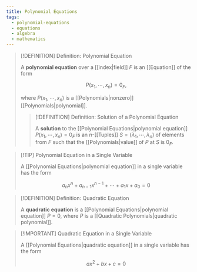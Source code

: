 ```yaml
---
title: Polynomial Equations
tags:
  - polynomial-equations
  - equations
  - algebra
  - mathematics
---
```


>[!DEFINITION] Definition: Polynomial Equation
>
>A **polynomial equation** over a [[index|field]] $F$ is an [[Equation]] of the form
>
>$$
>P(x_1, \cdots, x_n) = 0_F,
>$$
>
>where $P(x_1, \cdots, x_n)$ is a [[Polynomials|nonzero]] [[Polynomials|polynomial]].
>
>>[!DEFINITION] Definition: Solution of a Polynomial Equation
>>
>>A **solution** to the [[Polynomial Equations|polynomial equation]] $P(x_1, \cdots, x_n) = 0_F$ is an $n$-[[Tuples]] $S = (\lambda_1, \cdots, \lambda_n)$ of elements from $F$ such that the [[Polynomials|value]] of $P$ at $S$ is $0_F$.
>>
>

>[!TIP] Polynomial Equation in a Single Variable
>
>A [[Polynomial Equations|polynomial equation]] in a single variable has the form
>
>$$
>a_n x^n + a_{n-1} x^{n-1} + \cdots + a_1 x + a_0 = 0
>$$
>

>[!DEFINITION] Definition: Quadratic Equation
>
>A **quadratic equation** is a [[Polynomial Equations|polynomial equation]] $P = 0$, where $P$ is a [[Quadratic Polynomials|quadratic polynomial]].
>

>[!IMPORTANT] Quadratic Equation in a Single Variable
>
>A [[Polynomial Equations|quadratic equation]] in a single variable has the form
>
>$$
>a x^2 + bx + c = 0
>$$
>